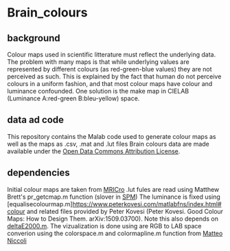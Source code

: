 # Brain_colours

## background

Colour maps used in scientific litterature must reflect the underlying data. The problem with many maps is that while underlying values are represented by different colours (as red-green-blue values) they are not perceived as such. This is explained by the fact that human do not perceive colours in a uniform fashion, and that most colour maps have colour and luminance confounded. One solution is the make map in CIELAB (Luminance A:red-green B:bleu-yellow) space.

## data ad code

This repository contains the Malab code used to generate colour maps as well as the maps as .csv, .mat and .lut files
Brain colours data are made available under the [Open Data Commons Attribution License](http://opendatacommons.org/licenses/by/1.0).

## dependencies

 Initial colour maps are taken from [MRICro](https://www.nitrc.org/projects/mricron)
.lut fules are read using Matthew Brett's pr_getcmap.m function (slover in [SPM](https://www.fil.ion.ucl.ac.uk/spm/))
The luminance is fixed using [equalisecolourmap.m]https://www.peterkovesi.com/matlabfns/index.html#colour and related files provided by Peter Kovesi (Peter Kovesi. Good Colour Maps: How to Design Them. arXiv:1509.03700). Note this also depends on [deltaE2000.m](http://www2.ece.rochester.edu/~gsharma/ciede2000/).
The vizualization is done using are RGB to LAB space converion using the colorspace.m and colormapline.m function from [Matteo Niccoli](https://mycarta.wordpress.com/2012/05/12/the-rainbow-is-dead-long-live-the-rainbow-part-1/)
